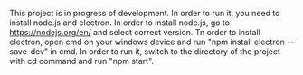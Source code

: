 This project is in progress of development. In order to run it, you need to install node.js and electron.
In order to install node.js, go to https://nodejs.org/en/ and select correct version.
Tn order to install electron, open cmd on your windows device and run "npm install electron --save-dev" in cmd.
In order to run it, switch to the directory of the project with cd command and run "npm start".